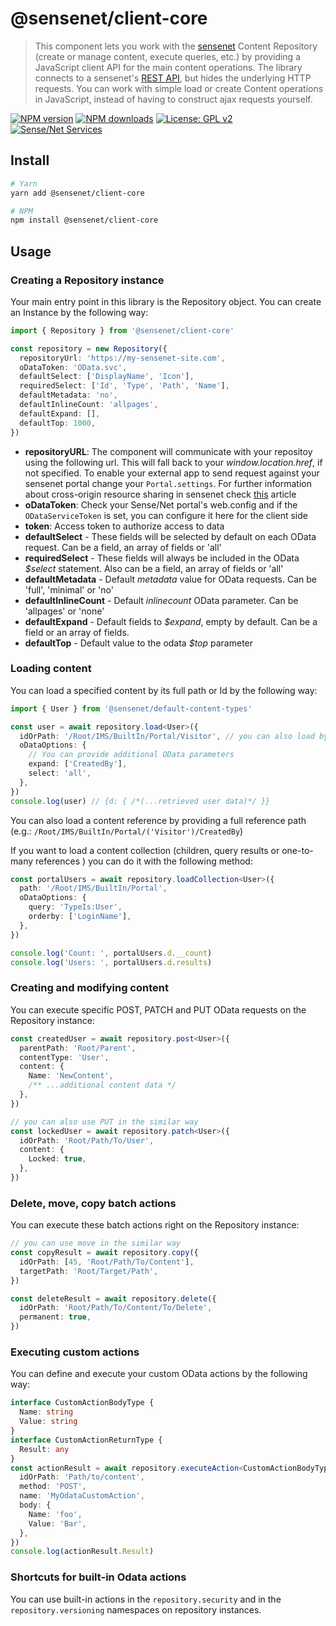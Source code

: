 # @sensenet/client-core

> This component lets you work with the [sensenet](https://github.com/SenseNet/sensenet) Content Repository (create or manage content, execute queries, etc.) by providing a JavaScript client API for the main content operations.
> The library connects to a sensenet's [REST API](https://docs.sensenet.com/api-docs/basic-concepts), but hides the underlying HTTP requests. You can work with simple load or create Content operations in JavaScript, instead of having to construct ajax requests yourself.

[![NPM version](https://img.shields.io/npm/v/@sensenet/client-core.svg?style=flat)](https://www.npmjs.com/package/@sensenet/client-core)
[![NPM downloads](https://img.shields.io/npm/dt/@sensenet/client-core.svg?style=flat)](https://www.npmjs.com/package/@sensenet/client-core)
[![License: GPL v2](https://img.shields.io/badge/License-GPL%20v2-blue.svg)](https://www.gnu.org/licenses/old-licenses/gpl-2.0.en.html)
[![Sense/Net Services](https://img.shields.io/badge/sensenet-7.1.3%20tested-green.svg)](https://github.com/SenseNet/sensenet/releases/tag/v7.1.3)

## Install

```bash
# Yarn
yarn add @sensenet/client-core

# NPM
npm install @sensenet/client-core
```

## Usage

### Creating a Repository instance

Your main entry point in this library is the Repository object. You can create an Instance by the following way:

```ts
import { Repository } from '@sensenet/client-core'

const repository = new Repository({
  repositoryUrl: 'https://my-sensenet-site.com',
  oDataToken: 'OData.svc',
  defaultSelect: ['DisplayName', 'Icon'],
  requiredSelect: ['Id', 'Type', 'Path', 'Name'],
  defaultMetadata: 'no',
  defaultInlineCount: 'allpages',
  defaultExpand: [],
  defaultTop: 1000,
})
```

- **repositoryURL**: The component will communicate with your repositoy using the following url. This will fall back to your _window.location.href_, if not specified. To enable your external app to send request against your sensenet portal change your `Portal.settings`. For further information about cross-origin resource sharing in sensenet check [this](https://docs.sensenet.com/guides/setup)
  article
- **oDataToken**: Check your Sense/Net portal's web.config and if the `ODataServiceToken` is set, you can configure it here for the client side
- **token**: Access token to authorize access to data
- **defaultSelect** - These fields will be selected by default on each OData request. Can be a field, an array of fields or 'all'
- **requiredSelect** - These fields will always be included in the OData _\$select_ statement. Also can be a field, an array of fields or 'all'
- **defaultMetadata** - Default _metadata_ value for OData requests. Can be 'full', 'minimal' or 'no'
- **defaultInlineCount** - Default _inlinecount_ OData parameter. Can be 'allpages' or 'none'
- **defaultExpand** - Default fields to _\$expand_, empty by default. Can be a field or an array of fields.
- **defaultTop** - Default value to the odata _\$top_ parameter

### Loading content

You can load a specified content by its full path or Id by the following way:

```ts
import { User } from '@sensenet/default-content-types'

const user = await repository.load<User>({
  idOrPath: '/Root/IMS/BuiltIn/Portal/Visitor', // you can also load by content Id
  oDataOptions: {
    // You can provide additional OData parameters
    expand: ['CreatedBy'],
    select: 'all',
  },
})
console.log(user) // {d: { /*(...retrieved user data)*/ }}
```

You can also load a content reference by providing a full reference path (e.g.: `/Root/IMS/BuiltIn/Portal/('Visitor')/CreatedBy`)

If you want to load a content collection (children, query results or one-to-many references ) you can do it with the following method:

```ts
const portalUsers = await repository.loadCollection<User>({
  path: '/Root/IMS/BuiltIn/Portal',
  oDataOptions: {
    query: 'TypeIs:User',
    orderby: ['LoginName'],
  },
})

console.log('Count: ', portalUsers.d.__count)
console.log('Users: ', portalUsers.d.results)
```

### Creating and modifying content

You can execute specific POST, PATCH and PUT OData requests on the Repository instance:

```ts
const createdUser = await repository.post<User>({
  parentPath: 'Root/Parent',
  contentType: 'User',
  content: {
    Name: 'NewContent',
    /** ...additional content data */
  },
})

// you can also use PUT in the similar way
const lockedUser = await repository.patch<User>({
  idOrPath: 'Root/Path/To/User',
  content: {
    Locked: true,
  },
})
```

### Delete, move, copy batch actions

You can execute these batch actions right on the Repository instance:

```ts
// you can use move in the similar way
const copyResult = await repository.copy({
  idOrPath: [45, 'Root/Path/To/Content'],
  targetPath: 'Root/Target/Path',
})

const deleteResult = await repository.delete({
  idOrPath: 'Root/Path/To/Content/To/Delete',
  permanent: true,
})
```

### Executing custom actions

You can define and execute your custom OData actions by the following way:

```ts
interface CustomActionBodyType {
  Name: string
  Value: string
}
interface CustomActionReturnType {
  Result: any
}
const actionResult = await repository.executeAction<CustomActionBodyType, CustomActionReturnType>({
  idOrPath: 'Path/to/content',
  method: 'POST',
  name: 'MyOdataCustomAction',
  body: {
    Name: 'foo',
    Value: 'Bar',
  },
})
console.log(actionResult.Result)
```

### Shortcuts for built-in Odata actions

You can use built-in actions in the `repository.security` and in the `repository.versioning` namespaces on repository instances.
